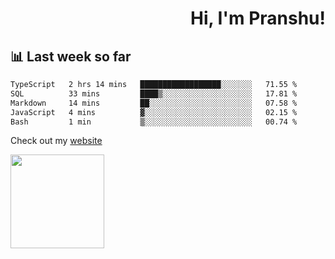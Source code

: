 <div align="right" >
   
   <H1>Hi, I'm Pranshu!</H1>

</div>

## 📊 Last week so far
<!--START_SECTION:waka-->

```txt
TypeScript   2 hrs 14 mins   ██████████████████░░░░░░░   71.55 %
SQL          33 mins         ████▒░░░░░░░░░░░░░░░░░░░░   17.81 %
Markdown     14 mins         ██░░░░░░░░░░░░░░░░░░░░░░░   07.58 %
JavaScript   4 mins          ▓░░░░░░░░░░░░░░░░░░░░░░░░   02.15 %
Bash         1 min           ▒░░░░░░░░░░░░░░░░░░░░░░░░   00.74 %
```

<!--END_SECTION:waka-->

Check out my [website](https://pranshu05.vercel.app)

<img align="left" width="150" src="https://user-images.githubusercontent.com/70943732/209951571-93b7afe5-f523-4683-b725-5d94b287e94e.png">

